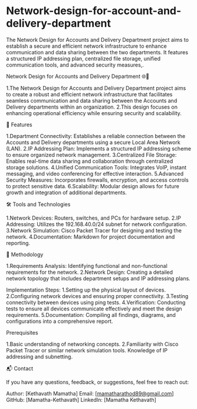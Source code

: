 # Network-design-for-account-and-delivery-department
The Network Design for Accounts and Delivery Department project aims to establish a secure and efficient network infrastructure to enhance communication and data sharing between the two departments. It features a structured IP addressing plan, centralized file storage, unified communication tools, and advanced security measures,.

Network Design for Accounts and Delivery Department 🌐💼

1.The Network Design for Accounts and Delivery Department project aims to create a robust and efficient network infrastructure that facilitates seamless communication and 
  data sharing between the Accounts and Delivery departments within an organization.
2.This design focuses on enhancing operational efficiency while ensuring security and scalability.


🚀 Features

1.Department Connectivity: Establishes a reliable connection between the Accounts and Delivery departments using a secure Local Area Network (LAN).
2.IP Addressing Plan: Implements a structured IP addressing scheme to ensure organized network management.
3.Centralized File Storage: Enables real-time data sharing and collaboration through centralized storage solutions.
4.Unified Communication Tools: Integrates VoIP, instant messaging, and video conferencing for effective interaction.
5.Advanced Security Measures: Incorporates firewalls, encryption, and access controls to protect sensitive data.
6.Scalability: Modular design allows for future growth and integration of additional departments.


🛠 Tools and Technologies

1.Network Devices: Routers, switches, and PCs for hardware setup.
2.IP Addressing: Utilizes the 192.168.40.0/24 subnet for network configuration.
3.Network Simulation: Cisco Packet Tracer for designing and testing the network.
4.Documentation: Markdown for project documentation and reporting.


🧠 Methodology

1.Requirements Analysis: Identifying functional and non-functional requirements for the network.
2.Network Design: Creating a detailed network topology that includes department setups and IP addressing plans.

Implementation Steps:
1.Setting up the physical layout of devices.
2.Configuring network devices and ensuring proper connectivity.
3.Testing connectivity between devices using ping tests.
4.Verification: Conducting tests to ensure all devices communicate effectively and meet the design requirements.
5.Documentation: Compiling all findings, diagrams, and configurations into a comprehensive report.


Prerequisites

1.Basic understanding of networking concepts.
2.Familiarity with Cisco Packet Tracer or similar network simulation tools.
Knowledge of IP addressing and subnetting.


📬 Contact

If you have any questions, feedback, or suggestions, feel free to reach out:

Author: [Kethavath Mamatha]
Email: [mamatharathod89@gmail.com]
GitHub: [Mamatha-Kethavath]
LinkedIn: [Mamatha Kethavath]


